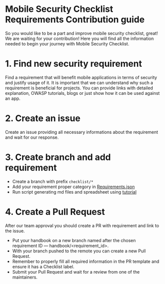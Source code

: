 # Mobile Security Checklist Requirements Contribution guide

So you would like to be a part and improve mobile security checklist, great! We are waiting for your contribution! Here you will find all the information needed to begin your journey with Mobile Security Checklist.

# 1. Find new security requirement

Find a requirement that will benefit mobile applications in terms of security and justify usage of it.
It is important that we can understand why such a requirement is beneficial for projects. 
You can provide links with detailed explanation, OWASP tutorials, blogs or just show how it can be used against an app.

# 2. Create an issue 

Create an issue providing all necessary informations about the requirement and wait for our response.

# 3. Create branch and add requirement

- Create a branch with prefix `checklist/*`
- Add your requirement proper category in [Requirements.json](../requirements.json)
- Run script generating md files and spreadsheet using [tutorial](../script)

# 4. Create a Pull Request

After our team approval you should create a PR with requirement and link to the issue.

- Put your handbook on a new branch named after the chosen requirement ID — handbook/<requirement_id>.
- With your branch pushed to the remote you can create a new Pull Request.
- Remember to properly fill all required information in the PR template and ensure it has a Checklist label.
- Submit your Pull Request and wait for a review from one of the maintainers.
